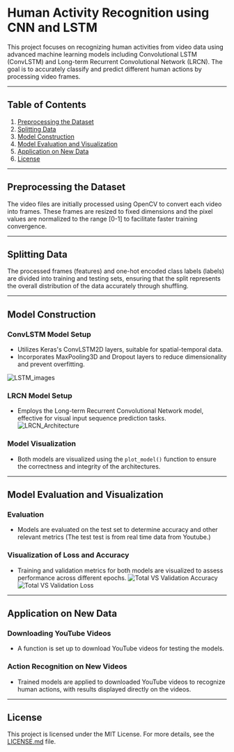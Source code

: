 # Human Activity Recognition using CNN and LSTM

This project focuses on recognizing human activities from video data using advanced machine learning models including Convolutional LSTM (ConvLSTM) and Long-term Recurrent Convolutional Network (LRCN). The goal is to accurately classify and predict different human actions by processing video frames.

---

## Table of Contents
1. [Preprocessing the Dataset](#preprocessing-the-dataset)
2. [Splitting Data](#splitting-data)
3. [Model Construction](#model-construction)
4. [Model Evaluation and Visualization](#model-evaluation-and-visualization)
5. [Application on New Data](#application-on-new-data)
6. [License](#license)

---

## Preprocessing the Dataset
The video files are initially processed using OpenCV to convert each video into frames. These frames are resized to fixed dimensions and the pixel values are normalized to the range [0-1] to facilitate faster training convergence.

---

## Splitting Data
The processed frames (features) and one-hot encoded class labels (labels) are divided into training and testing sets, ensuring that the split represents the overall distribution of the data accurately through shuffling.

---

## Model Construction
### ConvLSTM Model Setup
- Utilizes Keras's ConvLSTM2D layers, suitable for spatial-temporal data.
- Incorporates MaxPooling3D and Dropout layers to reduce dimensionality and prevent overfitting.

![LSTM_images](https://github.com/user-attachments/assets/ec76d2df-d068-469f-9887-c2a965199033)

### LRCN Model Setup
- Employs the Long-term Recurrent Convolutional Network model, effective for visual input sequence prediction tasks.
![LRCN_Architecture](https://github.com/user-attachments/assets/40d69e40-1b0d-4f9d-a51f-f7af7c3c6fd4)

### Model Visualization
- Both models are visualized using the `plot_model()` function to ensure the correctness and integrity of the architectures.

---

## Model Evaluation and Visualization
### Evaluation
- Models are evaluated on the test set to determine accuracy and other relevant metrics (The test test is from real time data from Youtube.)

### Visualization of Loss and Accuracy
- Training and validation metrics for both models are visualized to assess performance across different epochs.
![Total VS Validation Accuracy](https://github.com/user-attachments/assets/d63254cc-e334-4ba5-a1c8-87c2363d8ed7)
![Total VS Validation Loss](https://github.com/user-attachments/assets/eb229a00-af1a-41ef-81f1-3dc39e8bd930)
---

## Application on New Data
### Downloading YouTube Videos
- A function is set up to download YouTube videos for testing the models.

### Action Recognition on New Videos
- Trained models are applied to downloaded YouTube videos to recognize human actions, with results displayed directly on the videos.

---

## License
This project is licensed under the MIT License. For more details, see the [LICENSE.md](LICENSE.md) file.

